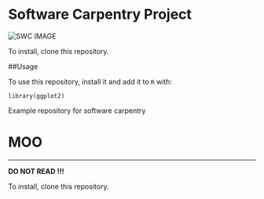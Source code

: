 # Software Carpentry Project

![SWC IMAGE](https://potterzot.com/2019-09-25-unm/assets/img/swc-icon-blue.svg)

To install, clone this repository.

##Usage

To use this repository, install it and add it to `R` with:

```{r}
library(ggplot2)
```

Example repository for software carpentry

<h1> MOO </h1>
<hr>

<b>DO NOT READ !!!</b>
<p> To install, clone this repository.</p>
